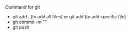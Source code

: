 Command for git
 - git add . (to add all files) or git add <filename> <filename2> (to add specific file)
 - git commit -m "<commit message>"
 - git push
